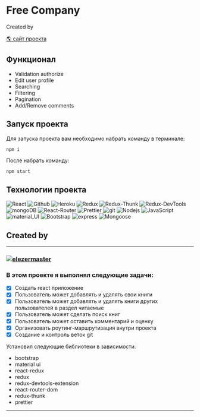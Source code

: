 
# Free Company

Created by 

<p><a href="https://elezermaster.github.io/react-table-pagination-filter-sorted-routing/" target="_blank">🌎 сайт проекта</a></p>

## Функционал

* Validation authorize
* Edit user profile
* Searching
* Filtering
* Pagination
* Add/Remove comments

## Запуск проекта

Для запуска проекта вам необходимо набрать команду в терминале:

```sh 
npm i
```

После набрать команду:

```
npm start
```

## Технологии проекта

<p>
  <img alt="React" src="https://img.shields.io/badge/-React-45b8d8?style=for-the-badge&logo=react&logoColor=white" />
  <img alt="Github" src="https://img.shields.io/badge/-Github-black?style=for-the-badge&logo=github&logoColor=white" />
  <img alt="Heroku" src="https://img.shields.io/badge/-Heroku-764ABC?style=for-the-badge&logo=heroku&logoColor=white" />
  <img alt="Redux" src="https://img.shields.io/badge/-Redux-430098?style=for-the-badge&logo=redux&logoColor=white" />
  <img alt="Redux-Thunk" src="https://img.shields.io/badge/-Redux_Thunk-white?style=for-the-badge&logo=Redux&logoColor=430098" />
  <img alt="Redux-DevTools" src="https://img.shields.io/badge/-Redux_Dev_Tools-430098?style=for-the-badge&logo=Redux&logoColor=white" />
  <img alt="mongoDB" src="https://img.shields.io/badge/-mongo_db-white?style=for-the-badge&logo=mongoDB&logoColor=creen" />
  <img alt="React-Router" src="https://img.shields.io/badge/-React_Router-black?style=for-the-badge&logo=react-router&logoColor=orange" />
  <img alt="Prettier" src="https://img.shields.io/badge/-Prettier-grey?style=for-the-badge&logo=Prettier&logoColor=orange" />
  <img alt="git" src="https://img.shields.io/badge/-Git-F05032?style=for-the-badge&logo=git&logoColor=white" />
  <img alt="Nodejs" src="https://img.shields.io/badge/-Nodejs-43853d?style=for-the-badge&logo=Node.js&logoColor=white" />
  <img alt="JavaScript" src="https://img.shields.io/badge/-JavaScript-yellow?style=for-the-badge&logo=JavaScript&logoColor=white" />
  <img alt="material_UI" src="https://img.shields.io/badge/-Bootstrap-430098?style=for-the-badge&logo=bootstrap&logoColor=white" />
  <img alt="Bootstrap" src="https://img.shields.io/badge/-material_ui-blue?style=for-the-badge&logo=materialui&logoColor=white" />
  <img alt="express" src="https://img.shields.io/badge/-express-black?style=for-the-badge&logo=express&logoColor=white" />
  <img alt="Mongoose" src="https://img.shields.io/badge/-Mongoose-darkblue?style=for-the-badge&logo=&logoColor=white" />
</p>


## Created by

---

<h3>
  <a href="https://github.com/elezermaster">
    <img alt="elezermaster" src="https://img.shields.io/badge/-elezermaster-black?style=for-the-badge&logo=github&logoColor=white" />
  </a>
</h3>



### В этом проекте я выполнял следующие задачи:

- [x] Создать react приложение
- [x] Пользователь может добавлять и удалять свои книги
- [x] Пользователь может добавлять и удалять книги других пользователей в раздел читаемые
- [x] Пользователь может сделать поиск книг 
- [x] Пользователь может оставить комментарий и оценку
- [x] Организовать роутинг-маршрутизация внутри проекта
- [x] Создание и контроль веток git

Установил следующие библиотеки в зависимости:

- bootstrap
- material ui
- react-redux
- redux
- redux-devtools-extension
- react-router-dom
- redux-thunk
- prettier


---
